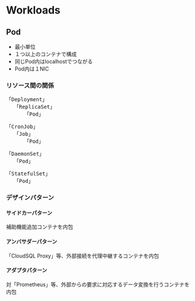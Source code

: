 # Workloads
## Pod
- 最小単位
- １つ以上のコンテナで構成
- 同じPod内はlocalhostでつながる
- Pod内は１NIC

### リソース間の関係
<pre>
「Deployment」
　　「ReplicaSet」
　　　　「Pod」
</pre>
<pre>
「CronJob」
　　「Job」
　　　　「Pod」
</pre>
<pre>
「DaemonSet」
　　「Pod」
</pre>
<pre>
「StatefulSet」
　　「Pod」
</pre>

### デザインパターン
#### サイドカーパターン
補助機能追加コンテナを内包

#### アンバサダーパターン
「CloudSQL Proxy」等、外部接続を代理中継するコンテナを内包

#### アダプタパターン
対「Prometheus」等、外部からの要求に対応するデータ変換を行うコンテナを内包


